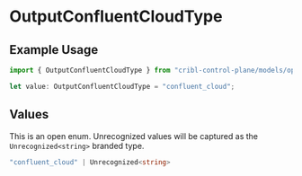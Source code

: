 # OutputConfluentCloudType

## Example Usage

```typescript
import { OutputConfluentCloudType } from "cribl-control-plane/models/operations";

let value: OutputConfluentCloudType = "confluent_cloud";
```

## Values

This is an open enum. Unrecognized values will be captured as the `Unrecognized<string>` branded type.

```typescript
"confluent_cloud" | Unrecognized<string>
```